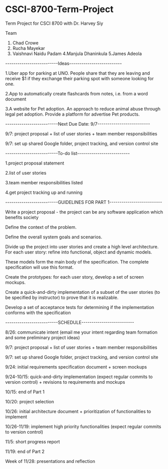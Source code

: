 # CSCI-8700-Term-Project
Term Project for CSCI 8700 with Dr. Harvey Siy

Team
1. Chad Crowe
2. Rucha Mayekar
3. Vaishnavi Naidu Padam
4.Manjula Dhaninkula
5.James Adeola

--------------------------Ideas--------------------------

1.Uber app for parking at UNO. People share that they are leaving and receive $1 if they exchange their parking spot with someone looking for one.

2.App to automatically create flashcards from notes, i.e. from a word document

3.A website for Pet adoption.  An approach to reduce animal abuse through legal pet adoption. Provide a platform for advertise Pet products.
   
--------------------------Next Due Date: 9/7--------------------------

9/7: project proposal + list of user stories + team member responsibilities

9/7: set up shared Google folder, project tracking, and version control site

--------------------------To-do list--------------------------

   1.project proposal statement

   2.list of user stories

   3.team member responsibilities listed

   4.get project tracking up and running


--------------------------GUIDELINES FOR PART 1--------------------------

Write a project proposal - the project can be any software application which benefits society

Define the context of the problem.

Define the overall system goals and scenarios.

Divide up the project into user stories and create a high level architecture. For each user story: refine into functional, object and dynamic models.

These models form the main body of the specification. The complete specification will use this format.

Create the prototypes: for each user story, develop a set of screen mockups.

Create a quick-and-dirty implementation of a subset of the user stories (to be specified by instructor) to prove that it is realizable.

Develop a set of acceptance tests for determining if the implementation conforms with the specification



--------------------------SCHEDULE--------------------------

8/26: communicate intent (email me your intent regarding team formation and some preliminary project ideas)

9/7: project proposal + list of user stories + team member responsibilities

9/7: set up shared Google folder, project tracking, and version control site

9/24: initial requirements specification document + screen mockups

9/24-10/15: quick-and-dirty implementation (expect regular commits to version control) + revisions to requirements and mockups

10/15: end of Part 1

10/20: project selection

10/26: initial architecture document + prioritization of functionalities to implement

10/26-11/19: implement high priority functionalities (expect regular commits to version control)

11/5: short progress report

11/19: end of Part 2

Week of 11/28: presentations and reflection
